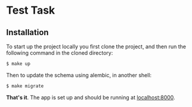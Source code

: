 # Test Task

##  Installation

To start up the project locally you first clone the project, and then run the following command in the cloned directory:
```sh
$ make up
```
Then to update the schema using alembic, in another shell:
```sh
$ make migrate
```
**That's it**. The app is set up and should be running at [localhost:8000](localhost:8000).

